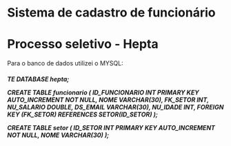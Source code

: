 # Sistema de cadastro de funcionário
# Processo seletivo - Hepta

Para o banco de dados utilizei o MYSQL:

<h5>TE DATABASE hepta;

CREATE TABLE funcionario ( ID_FUNCIONARIO INT PRIMARY KEY AUTO_INCREMENT NOT NULL, NOME VARCHAR(30), FK_SETOR INT, NU_SALARIO DOUBLE, DS_EMAIL VARCHAR(30), NU_IDADE INT, FOREIGN KEY (FK_SETOR) REFERENCES SETOR(ID_SETOR) );

CREATE TABLE setor ( ID_SETOR INT PRIMARY KEY AUTO_INCREMENT NOT NULL, NOME VARCHAR(30) );</h5>




